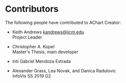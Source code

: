 
Contributors
============

The following people have contributed to AChart Creator:

- Keith Andrews
  [kandrews@iicm.edu](mailto:kandrews@iicm.edu?subject=Rslidy)  
  Project Leader

* Christopher A. Kopel  
  Master's Thesis, main developer

* Inti Gabriel Mendoza Estrada  

* Alexander Grass, Lea Novak, and Danica Radulovic  
  InfoVis SS 2019 G2


